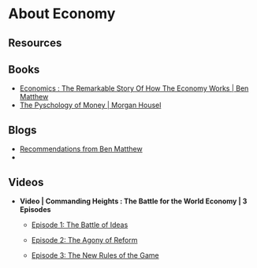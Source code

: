 # About Economy

## Resources

## Books



* [Economics : The Remarkable Story Of How The Economy Works | Ben Matthew](https://amzn.to/3a7tXJe)
* [The Pyschology of Money | Morgan Housel](https://amzn.to/32pbcg7)



## Blogs

* [Recommendations from Ben Matthew](http://www.benmatheweconomics.com/recommended.html)
* 

## Videos

* **Video | Commanding Heights : The Battle for the World Economy | 3 Episodes**

  * [Episode 1: The Battle of Ideas ](https://www.youtube.com/watch?v=gfRTpoYpHfw)

  * [Episode 2: The Agony of Reform](https://www.youtube.com/watch?v=s2Ks3_O1i74)

  * [Episode 3: The New Rules of the Game](https://www.youtube.com/watch?v=SgFrBedelIA)

    